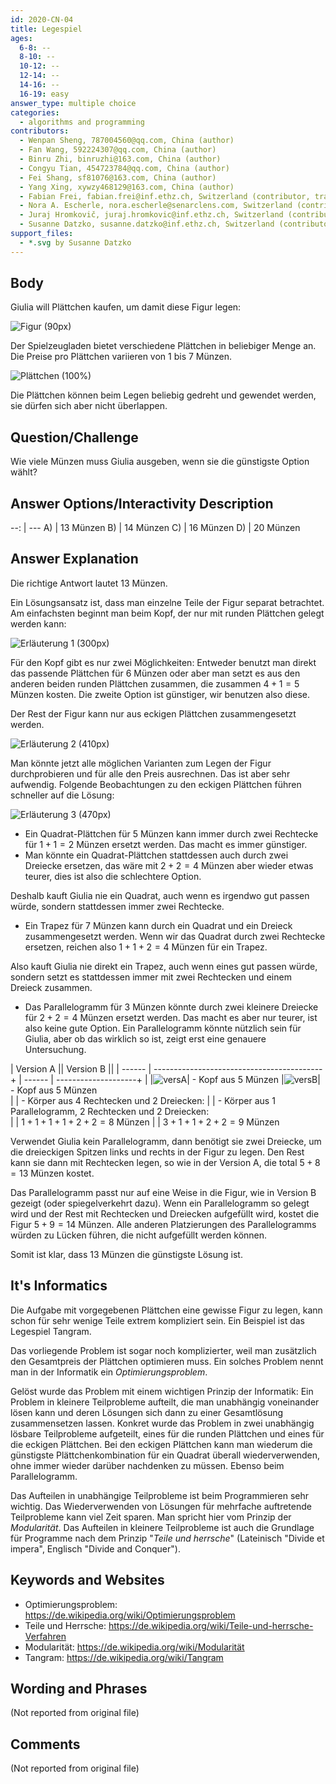 ```yaml
---
id: 2020-CN-04
title: Legespiel
ages:
  6-8: --
  8-10: --
  10-12: --
  12-14: --
  14-16: --
  16-19: easy
answer_type: multiple choice
categories:
  - algorithms and programming
contributors:
  - Wenpan Sheng, 787004560@qq.com, China (author)
  - Fan Wang, 592224307@qq.com, China (author)
  - Binru Zhi, binruzhi@163.com, China (author)
  - Congyu Tian, 454723784@qq.com, China (author)
  - Fei Shang, sf81076@163.com, China (author)
  - Yang Xing, xywzy468129@163.com, China (author)
  - Fabian Frei, fabian.frei@inf.ethz.ch, Switzerland (contributor, translation from English into German)
  - Nora A. Escherle, nora.escherle@senarclens.com, Switzerland (contributor)
  - Juraj Hromkovič, juraj.hromkovic@inf.ethz.ch, Switzerland (contributor)
  - Susanne Datzko, susanne.datzko@inf.ethz.ch, Switzerland (contributor, graphics)
support_files:
  - *.svg by Susanne Datzko
---
```



## Body

Giulia will Plättchen kaufen, um damit diese Figur legen:

![](graphics/2020-CN-04_taskbody1-compatible.svg "Figur (90px)")

Der Spielzeugladen bietet verschiedene Plättchen in beliebiger Menge an. Die Preise pro Plättchen variieren von 1 bis 7 Münzen.

![](graphics/2020-CN-04_taskbody2-compatible.svg "Plättchen (100%)")

Die Plättchen können beim Legen beliebig gedreht und gewendet werden, sie dürfen sich aber nicht überlappen.


## Question/Challenge

Wie viele Münzen muss Giulia ausgeben, wenn sie die günstigste Option wählt?


## Answer Options/Interactivity Description

 --: | ---
  A) | 13 Münzen
  B) | 14 Münzen
  C) | 16 Münzen
  D) | 20 Münzen


## Answer Explanation

Die richtige Antwort lautet 13 Münzen.

Ein Lösungsansatz ist, dass man einzelne Teile der Figur separat betrachtet. Am einfachsten beginnt man beim Kopf, der nur mit runden Plättchen gelegt werden kann:

![](graphics/2020-CN-04_explanation1.svg "Erläuterung 1 (300px)")

Für den Kopf gibt es nur zwei Möglichkeiten: Entweder benutzt man direkt das passende Plättchen für 6 Münzen oder aber man setzt es aus den anderen beiden runden Plättchen zusammen, die zusammen $4 + 1 = 5$ Münzen kosten. Die zweite Option ist günstiger, wir benutzen also diese.

Der Rest der Figur kann nur aus eckigen Plättchen zusammengesetzt werden. 

![](graphics/2020-CN-04_explanation2.svg "Erläuterung 2 (410px)")

Man könnte jetzt alle möglichen Varianten zum Legen der Figur durchprobieren und für alle den Preis ausrechnen. Das ist aber sehr aufwendig. Folgende Beobachtungen zu den eckigen Plättchen führen schneller auf die Lösung:

![](graphics/2020-CN-04_explanation3.svg "Erläuterung 3 (470px)")

 - Ein Quadrat-Plättchen für 5 Münzen kann immer durch zwei Rechtecke für $1 + 1 = 2$ Münzen ersetzt werden. Das macht es immer günstiger.
 - Man könnte ein Quadrat-Plättchen stattdessen auch durch zwei Dreiecke ersetzen, das wäre mit $2 + 2 = 4$ Münzen aber wieder etwas teurer, dies ist also die schlechtere Option.

Deshalb kauft Giulia nie ein Quadrat, auch wenn es irgendwo gut passen würde, sondern stattdessen immer zwei Rechtecke.
 - Ein Trapez für 7 Münzen kann durch ein Quadrat und ein Dreieck zusammengesetzt werden. Wenn wir das Quadrat durch zwei Rechtecke ersetzen, reichen also $1 + 1 + 2 = 4$ Münzen für ein Trapez.

Also kauft Giulia nie direkt ein Trapez, auch wenn eines gut passen würde, sondern setzt es stattdessen immer mit zwei Rechtecken und einem Dreieck zusammen.
 - Das Parallelogramm für 3 Münzen könnte durch zwei kleinere Dreiecke für $2 + 2 = 4$ Münzen ersetzt werden. Das macht es aber nur teurer, ist also keine gute Option.
Ein Parallelogramm könnte nützlich sein für Giulia, aber ob das wirklich so ist, zeigt erst eine genauere Untersuchung.

| Version A                                           || Version B                     ||
| ------ | ------------------------------------------+ | ------ | --------------------+ |
|![versA]|  - Kopf aus 5 Münzen                        |![versB]|  - Kopf aus 5 Münzen  \
|        |  - Körper aus 4 Rechtecken und 2 Dreiecken: |        |  - Körper aus 1 Parallelogramm, 2 Rechtecken und 2 Dreiecken: \
|        | $1 + 1 + 1 + 1 + 2 + 2 = 8$ Münzen          |        | $3 + 1 + 1 + 2 + 2 = 9$ Münzen

[versA]: graphics/2020-CN-04_explanation4.svg "Version A (80px)"
[versB]: graphics/2020-CN-04_explanation5.svg "Version B (80px)"

Verwendet Giulia kein Parallelogramm, dann benötigt sie zwei Dreiecke, um die dreieckigen Spitzen links und rechts in der Figur zu legen. Den Rest kann sie dann mit Rechtecken legen, so wie in der Version A, die total $5 + 8 = 13$ Münzen kostet.

Das Parallelogramm passt nur auf eine Weise in die Figur, wie in Version B gezeigt (oder spiegelverkehrt dazu). Wenn ein Parallelogramm so gelegt wird und der Rest mit Rechtecken und Dreiecken aufgefüllt wird, kostet die Figur $5 + 9 = 14$ Münzen. Alle anderen Platzierungen des Parallelogramms würden zu Lücken führen, die nicht aufgefüllt werden können.

Somit ist klar, dass 13 Münzen die günstigste Lösung ist.


## It's Informatics

Die Aufgabe mit vorgegebenen Plättchen eine gewisse Figur zu legen, kann schon für sehr wenige Teile extrem kompliziert sein. Ein Beispiel ist das Legespiel Tangram.

Das vorliegende Problem ist sogar noch komplizierter, weil man zusätzlich den Gesamtpreis der Plättchen optimieren muss. Ein solches Problem nennt man in der Informatik ein _Optimierungsproblem_.

Gelöst wurde das Problem mit einem wichtigen Prinzip der Informatik: Ein Problem in kleinere Teilprobleme aufteilt, die man unabhängig voneinander lösen kann und deren Lösungen sich dann zu einer Gesamtlösung zusammensetzen lassen. Konkret wurde das Problem in zwei unabhängig lösbare Teilprobleme aufgeteilt, eines für die runden Plättchen und eines für die eckigen Plättchen. Bei den eckigen Plättchen kann man wiederum die günstigste Plättchenkombination für ein Quadrat überall wiederverwenden, ohne immer wieder darüber nachdenken zu müssen. Ebenso beim Parallelogramm. 

Das Aufteilen in unabhängige Teilprobleme ist beim Programmieren sehr wichtig. Das Wiederverwenden von Lösungen für mehrfache auftretende Teilprobleme kann viel Zeit sparen. Man spricht hier vom Prinzip der _Modularität_. Das Aufteilen in kleinere Teilprobleme ist auch die Grundlage für Programme nach dem Prinzip "_Teile und herrsche_" (Lateinisch "Divide et impera", Englisch "Divide and Conquer").


## Keywords and Websites

 - Optimierungsproblem: https://de.wikipedia.org/wiki/Optimierungsproblem
 - Teile und Herrsche: https://de.wikipedia.org/wiki/Teile-und-herrsche-Verfahren
 - Modularität: https://de.wikipedia.org/wiki/Modularität
 - Tangram: https://de.wikipedia.org/wiki/Tangram


## Wording and Phrases

(Not reported from original file)


## Comments

(Not reported from original file)
